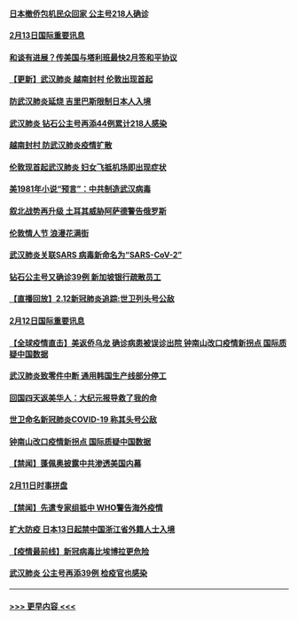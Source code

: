 #### [日本撤侨包机民众回家 公主号218人确诊](../pages/prog202/a102776346.md?t=02132011) 
#### [2月13日国际重要讯息](../pages/prog202/a102776339.md?t=02132011) 
#### [和谈有进展？传美国与塔利班最快2月签和平协议](../pages/prog202/a102776291.md?t=02132011) 
#### [【更新】武汉肺炎 越南封村 伦敦出现首起](../pages/prog202/a102770740.md?t=02132011) 
#### [防武汉肺炎延烧 吉里巴斯限制日本人入境](../pages/prog202/a102776276.md?t=02132011) 
#### [武汉肺炎 钻石公主号再添44例累计218人感染](../pages/prog202/a102776089.md?t=02132011) 
#### [越南封村 防武汉肺炎疫情扩散](../pages/prog202/a102776214.md?t=02132011) 
#### [伦敦现首起武汉肺炎 妇女飞抵机场即出现症状](../pages/prog202/a102776031.md?t=02132011) 
#### [美1981年小说“预言”：中共制造武汉病毒](../pages/prog202/a102775980.md?t=02132011) 
#### [叙北战势再升级 土耳其威胁阿萨德警告俄罗斯](../pages/prog202/a102775904.md?t=02132011) 
#### [伦敦情人节 浪漫花满街](../pages/prog202/a102775786.md?t=02132011) 
#### [武汉肺炎关联SARS 病毒新命名为“SARS-CoV-2”](../pages/prog202/a102775719.md?t=02132011) 
#### [钻石公主号又确诊39例 新加坡银行疏散员工](../pages/prog202/a102775691.md?t=02132011) 
#### [【直播回放】2.12新冠肺炎追踪:世卫列头号公敌](../pages/prog202/a102775541.md?t=02132011) 
#### [2月12日国际重要讯息](../pages/prog202/a102775437.md?t=02132011) 
#### [【全球疫情直击】美返侨乌龙 确诊病患被误诊出院 钟南山改口疫情新拐点 国际质疑中国数据](../pages/prog202/a102775378.md?t=02132011) 
#### [武汉肺炎致零件中断 通用韩国生产线部分停工](../pages/prog202/a102775365.md?t=02132011) 
#### [回国四天返美华人：大纪元报导救了我的命](../pages/prog202/a102775342.md?t=02132011) 
#### [世卫命名新冠肺炎COVID-19 称其头号公敌](../pages/prog202/a102775196.md?t=02132011) 
#### [钟南山改口疫情新拐点 国际质疑中国数据](../pages/prog202/a102775178.md?t=02132011) 
#### [【禁闻】蓬佩奥披露中共渗透美国内幕](../pages/prog202/a102775129.md?t=02132011) 
#### [2月11日时事拼盘](../pages/prog202/a102775140.md?t=02132011) 
#### [【禁闻】先遣专家组抵中 WHO警告海外疫情](../pages/prog202/a102775112.md?t=02132011) 
#### [扩大防疫 日本13日起禁中国浙江省外籍人士入境](../pages/prog202/a102775051.md?t=02132011) 
#### [【疫情最前线】新冠病毒比埃博拉更危险](../pages/prog202/a102775043.md?t=02132011) 
#### [武汉肺炎 公主号再添39例 检疫官也感染](../pages/prog202/a102775031.md?t=02132011) 

----
#### [ >>> 更早内容 <<< ](../indexes/prog202-earlier.md)
